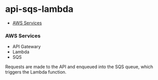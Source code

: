 # api-sqs-lambda

* [AWS Services](#aws-services)

### AWS Services
- API Gatewary
- Lambda
- SQS

Requests are made to the API and enqueued into the SQS queue, which triggers the
Lambda function. 